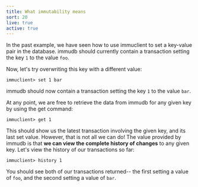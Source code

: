 ```yaml
---
title: What immutability means
sort: 20
live: true
active: true
---
```


In the past example, we have seen how to use immuclient to set a key-value pair in the database. immudb should currently contain a transaction setting the key `1` to the value `foo`.

Now, let's try overwriting this key with a different value:

```
immuclient> set 1 bar
```

immudb should now contain a transaction setting the key `1` to the value `bar`.

At any point, we are free to retrieve the data from immudb for any given key by using the get command:

```
immuclient> get 1
```

This should show us the latest transaction involving the given key, and its last set value. However, that is not all we can do! The value provided by immudb is that **we can view the complete history of changes** to any given key. Let's view the history of our transactions so far:

```
immuclient> history 1
```

You should see both of our transactions returned-- the first setting a value of `foo`, and the second setting a value of `bar`.